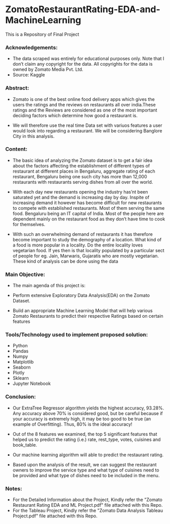 # ZomatoRestaurantRating-EDA-and-MachineLearning
This is a Repository of Final Project

### Acknowledgements:
 - The data scraped was entirely for educational purposes only. Note that I don’t claim any copyright for the data. All copyrights for the data is owned by Zomato Media Pvt. Ltd.
 - Source: Kaggle

### Abstract:
 - Zomato is one of the best online food delivery apps which gives the users the ratings and the reviews on restaurants all over india.These ratings and the Reviews are    considered as one of the most important deciding factors which determine how good a restaurant is.

 - We will therefore use the real time Data set with variuos features a user would look into regarding a restaurant. We will be considering Banglore City in this       analysis.
 
 ### Content:
  - The basic idea of analyzing the Zomato dataset is to get a fair idea about the factors affecting the establishment of different types of restaurant at different places in Bengaluru, aggregate rating of each restaurant, Bengaluru being one such city has more than 12,000 restaurants with restaurants serving dishes from all over the world.

 - With each day new restaurants opening the industry has’nt been saturated yet and the demand is increasing day by day. Inspite of increasing demand it however has become difficult for new restaurants to compete with established restaurants. Most of them serving the same food. Bengaluru being an IT capital of India. Most of the people here are dependent mainly on the restaurant food as they don’t have time to cook for themselves.

 - With such an overwhelming demand of restaurants it has therefore become important to study the demography of a location. What kind of a food is more popular in a locality. Do the entire locality loves vegetarian food. If yes then is that locality populated by a particular sect of people for eg. Jain, Marwaris, Gujaratis who are mostly vegetarian. These kind of analysis can be done using the data

### Main Objective:
 - The main agenda of this project is:

 - Perform extensive Exploratory Data Analysis(EDA) on the Zomato Dataset.

 - Build an appropriate Machine Learning Model that will help various Zomato Restaurants to predict their respective Ratings based on certain features

### Tools/Technology used to implement proposed solution:
 - Python 
 -  Pandas
 - Numpy 
 - Matplotlib 
 - Seaborn 
 - Plotly 
 - Sklearn 
 - Jupyter Notebook
 
 ### Conclusion: 
 - Our ExtraTree Regressor algorithm yields the highest accuracy, 93.28%. Any accuracy above 70% is considered good, but be careful because if your accuracy is extremely high, it may be too good to be true (an example of Overfitting). Thus, 80% is the ideal accuracy! 

 - Out of the 8 features we examined, the top 5 significant features that helped us to predict the rating (i.e.) rate, rest_type, votes, cuisines and book_table.

 - Our machine learning algorithm will able to predict the restaurant rating.

 - Based upon the analysis of the result, we can suggest the restaurant owners to improve the service type and what type of cuisines need to be provided and what type of dishes need to be included in the menu.

### Notes:
 - For the Detailed Information about the Project, Kindly refer the "Zomato Restaurant Rating EDA and ML Project.pdf" file attached with this Repo.
 - For the Tableau Project, Kindly refer the "Zomato Data Analysis Tableau Project.pdf" file attached with this Repo.
